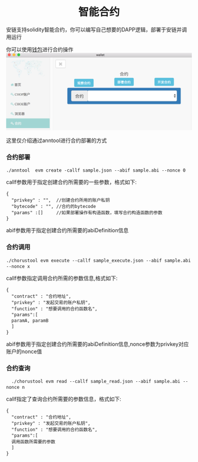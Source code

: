 <h1 align="center">智能合约</h1>
安链支持solidity智能合约，你可以编写自己想要的DAPP逻辑，部署于安链并调用运行  

   你可以使用[钱包](https://github.com/annchain/ann-wallet)进行合约操作   
   ![合约操作](../pics/contract.png)

   这里仅介绍通过anntool进行合约部署的方式
### 合约部署
    ./anntool  evm create -callf sample.json --abif sample.abi --nonce 0  
callf参数用于指定创建合约所需要的一些参数，格式如下:  

    {
      "privkey" : "",  //创建合约所用的账户私钥
      "bytecode" : "", //合约的bytecode
      "params" :[]     //如果部署操作有构造函数，填写合约构造函数的参数
    }
abif参数用于指定创建合约所需要的abiDefinition信息  
### 合约调用
    ./chorustool evm execute --callf sample_execute.json --abif sample.abi --nonce x
callf参数指定调用合约所需的参数信息,格式如下:  

    {
      "contract" : "合约地址",
      "privkey" : "发起交易的账户私钥",
      "function" : "想要调用的合约函数名",
      "params":[
      paramA, paramB
      ]
    }

abif参数用于指定创建合约所需要的abiDefinition信息,nonce参数为privkey对应账户的nonce值
### 合约查询
      ./chorustool evm read --callf sample_read.json --abif sample.abi --nonce n
callf指定了查询合约所需要的参数信息，格式如下:  

    {
      "contract" : "合约地址",
      "privkey" : "发起交易的账户私钥",
      "function" : "想要调用的合约函数名",
      "params":[
      调用函数所需要的参数
      ]
    }
